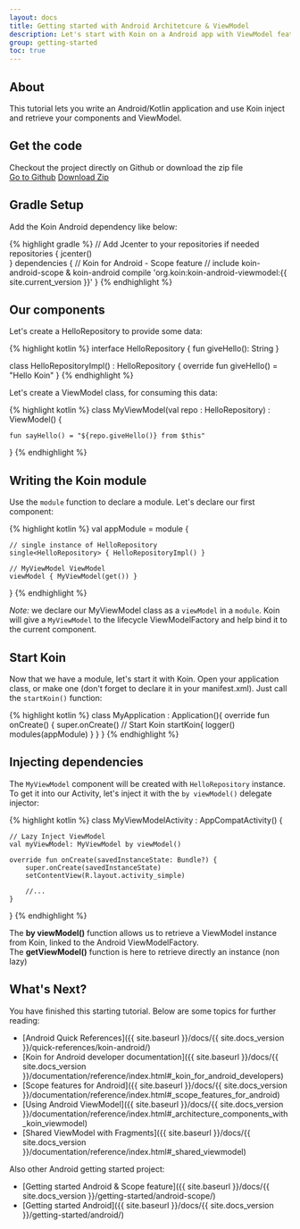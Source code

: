 ```yaml
---
layout: docs
title: Getting started with Android Architetcure & ViewModel
description: Let's start with Koin on a Android app with ViewModel feature
group: getting-started
toc: true
---
```


## About

This tutorial lets you write an Android/Kotlin application and use Koin inject and retrieve your components and ViewModel.

## Get the code

<div class="container">
  <div class="row">
    <div class="col-8">
      Checkout the project directly on Github or download the zip file
    </div>
    <div class="col">
      <a href="https://github.com/InsertKoinIO/getting-started-koin-android" class="btn btn-outline-primary mb-3 mb-md-0 mr-md-3">Go to Github</a>
      <a href="https://github.com/InsertKoinIO/getting-started-koin-android/archive/master.zip" class="btn btn-outline-info mb-3 mb-md-0 mr-md-3">Download Zip</a>
    </div>
  </div>
</div>

## Gradle Setup

Add the Koin Android dependency like below:

{% highlight gradle %}
// Add Jcenter to your repositories if needed
repositories {
    jcenter()    
}
dependencies {
    // Koin for Android - Scope feature
    // include koin-android-scope & koin-android
    compile 'org.koin:koin-android-viewmodel:{{ site.current_version }}'
}
{% endhighlight %}

## Our components

Let's create a HelloRepository to provide some data:

{% highlight kotlin %}
interface HelloRepository {
    fun giveHello(): String
}

class HelloRepositoryImpl() : HelloRepository {
    override fun giveHello() = "Hello Koin"
}
{% endhighlight %}

Let's create a ViewModel class, for consuming this data:

{% highlight kotlin %}
class MyViewModel(val repo : HelloRepository) : ViewModel() {

    fun sayHello() = "${repo.giveHello()} from $this"
}
{% endhighlight %}

## Writing the Koin module

Use the `module` function to declare a module. Let's declare our first component:

{% highlight kotlin %}
val appModule = module {

    // single instance of HelloRepository
    single<HelloRepository> { HelloRepositoryImpl() }

    // MyViewModel ViewModel
    viewModel { MyViewModel(get()) }
}
{% endhighlight %}

*Note:* we declare our MyViewModel class as a `viewModel` in a `module`. Koin will give a `MyViewModel` to the lifecycle ViewModelFactory and help bind it to the current component.

## Start Koin

Now that we have a module, let's start it with Koin. Open your application class, or make one (don't forget to declare it in your manifest.xml). Just call the `startKoin()` function:

{% highlight kotlin %}
class MyApplication : Application(){
    override fun onCreate() {
        super.onCreate()
        // Start Koin
        startKoin{
            logger()
            modules(appModule)
        }
    }
}
{% endhighlight %}

## Injecting dependencies

The `MyViewModel` component will be created with `HelloRepository` instance. To get it into our Activity, let's inject it with the `by viewModel()` delegate injector: 

{% highlight kotlin %}
class MyViewModelActivity : AppCompatActivity() {
    
    // Lazy Inject ViewModel
    val myViewModel: MyViewModel by viewModel()

    override fun onCreate(savedInstanceState: Bundle?) {
        super.onCreate(savedInstanceState)
        setContentView(R.layout.activity_simple)

        //...
    }
}
{% endhighlight %}

<div class="alert alert-primary" role="alert">
    The <b>by viewModel()</b> function allows us to retrieve a ViewModel instance from Koin, linked to the Android ViewModelFactory.
</div>

<div class="alert alert-secondary" role="alert">
    The <b>getViewModel()</b> function is here to retrieve directly an instance (non lazy)
</div>


## What's Next?

You have finished this starting tutorial. Below are some topics for further reading:

* [Android Quick References]({{ site.baseurl }}/docs/{{ site.docs_version }}/quick-references/koin-android/)
* [Koin for Android developer documentation]({{ site.baseurl }}/docs/{{ site.docs_version }}/documentation/reference/index.html#_koin_for_android_developers)
* [Scope features for Android]({{ site.baseurl }}/docs/{{ site.docs_version }}/documentation/reference/index.html#_scope_features_for_android)
* [Using Android ViewModel]({{ site.baseurl }}/docs/{{ site.docs_version }}/documentation/reference/index.html#_architecture_components_with_koin_viewmodel)
* [Shared ViewModel with Fragments]({{ site.baseurl }}/docs/{{ site.docs_version }}/documentation/reference/index.html#_shared_viewmodel)

Also other Android getting started project:

* [Getting started Android & Scope feature]({{ site.baseurl }}/docs/{{ site.docs_version }}/getting-started/android-scope/)
* [Getting started Android]({{ site.baseurl }}/docs/{{ site.docs_version }}/getting-started/android/)

